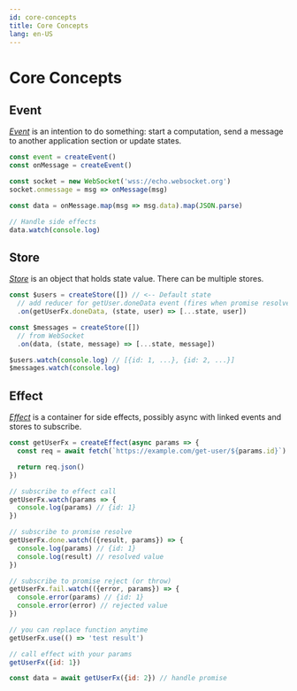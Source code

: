 ```yaml
---
id: core-concepts
title: Core Concepts
lang: en-US
---
```


# Core Concepts

## Event

[_Event_] is an intention to do something: start a computation, send a message to another application section or update states.

```js
const event = createEvent()
const onMessage = createEvent()

const socket = new WebSocket('wss://echo.websocket.org')
socket.onmessage = msg => onMessage(msg)

const data = onMessage.map(msg => msg.data).map(JSON.parse)

// Handle side effects
data.watch(console.log)
```

## Store

[_Store_] is an object that holds state value. There can be multiple stores.

```js
const $users = createStore([]) // <-- Default state
  // add reducer for getUser.doneData event (fires when promise resolved)
  .on(getUserFx.doneData, (state, user) => [...state, user])

const $messages = createStore([])
  // from WebSocket
  .on(data, (state, message) => [...state, message])

$users.watch(console.log) // [{id: 1, ...}, {id: 2, ...}]
$messages.watch(console.log)
```

## Effect

[_Effect_] is a container for side effects, possibly async with linked events and stores to subscribe.

```js
const getUserFx = createEffect(async params => {
  const req = await fetch(`https://example.com/get-user/${params.id}`)

  return req.json()
})

// subscribe to effect call
getUserFx.watch(params => {
  console.log(params) // {id: 1}
})

// subscribe to promise resolve
getUserFx.done.watch(({result, params}) => {
  console.log(params) // {id: 1}
  console.log(result) // resolved value
})

// subscribe to promise reject (or throw)
getUserFx.fail.watch(({error, params}) => {
  console.error(params) // {id: 1}
  console.error(error) // rejected value
})

// you can replace function anytime
getUserFx.use(() => 'test result')

// call effect with your params
getUserFx({id: 1})

const data = await getUserFx({id: 2}) // handle promise
```

[_store_]: docs/apipi/effector/Store.md
[_effect_]: docs/apipi/effector/Effect.md
[_event_]: docs/apipi/effector/Event.md
